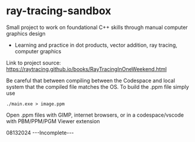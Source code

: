 # ray-tracing-sandbox
Small project to work on foundational C++ skills through manual computer graphics design
- Learning and practice in dot products, vector addition, ray tracing, computer graphics

Link to project source:
https://raytracing.github.io/books/RayTracingInOneWeekend.html

Be careful that between compiling between the Codespace and local system that the compiled file matches the OS.
To build the .ppm file simply use
```
./main.exe > image.ppm
```
Open .ppm files with GIMP, internet browsers, or in a codespace/vscode with PBM/PPM/PGM Viewer extension

08132024
---Incomplete---
